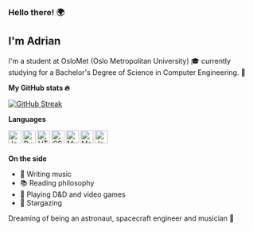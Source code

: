 ### Hello there! :earth_africa:

I'm Adrian
----------
I'm a student at OsloMet (Oslo Metropolitan University) :mortar_board:
currently studying for a Bachelor's Degree of Science in Computer Engineering. :floppy_disk:

**My GitHub stats 🔥**

[![GitHub Streak](http://github-readme-streak-stats.herokuapp.com?user=ATS-Hackerman&theme=dark&hide_border=true&fire=a66bff&ring=a66bff&currStreakLabel=a66bff&background=0d1117)](https://github.com/DenverCoder1/github-readme-streak-stats)

**Languages**

<img align="left" alt="Java" width="26px" src="https://img.icons8.com/color/48/000000/java-coffee-cup-logo.png" />
<img align="left" alt="Pyhton" width="26px" src="https://img.icons8.com/color/48/000000/python.png" />
<img align="left" alt="HTML5" width="26px" src="https://img.icons8.com/color/48/000000/html-5.png" />
<img align="left" alt="CSS3" width="26px" src="https://img.icons8.com/color/48/000000/css3.png" />
<img align="left" alt="MySQL" width="26px" src="https://img.icons8.com/color/48/000000/mysql.png"/>
<img align="left" alt="Matlab" width="26px" src="https://img.icons8.com/fluent/48/000000/matlab.png" />
<img align="left" alt="JavaScript" width="26px" src="https://img.icons8.com/color/48/000000/javascript.png" />
<br></br>

**On the side**
- 🎸 Writing music
- 📚 Reading philosophy
- 🐉 Playing D&D and video games
- 🌌 Stargazing

Dreaming of being an astronaut, spacecraft engineer and musician 🚀
